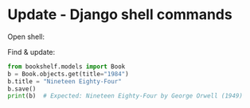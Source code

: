 # Update - Django shell commands

Open shell:

Find & update:
```py
from bookshelf.models import Book
b = Book.objects.get(title="1984")
b.title = "Nineteen Eighty-Four"
b.save()
print(b)  # Expected: Nineteen Eighty-Four by George Orwell (1949)
